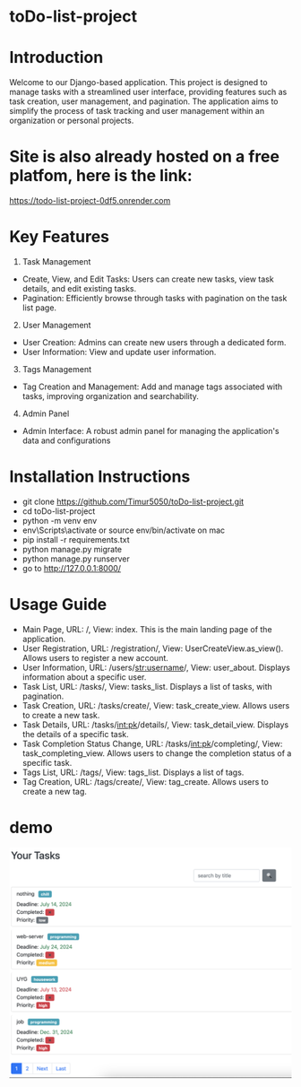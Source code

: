 ﻿# toDo-list-project

# Introduction
Welcome to our Django-based application. This project is designed to manage tasks with a streamlined user interface, providing features such as task creation, user management, and pagination. The application aims to simplify the process of task tracking and user management within an organization or personal projects.

# Site is also already hosted on a free platfom, here is the link:
https://todo-list-project-0df5.onrender.com

# Key Features
1) Task Management
- Create, View, and Edit Tasks: Users can create new tasks, view task details, and edit existing tasks.
- Pagination: Efficiently browse through tasks with pagination on the task list page.

2) User Management
- User Creation: Admins can create new users through a dedicated form.
- User Information: View and update user information.

3) Tags Management
- Tag Creation and Management: Add and manage tags associated with tasks, improving organization and searchability.

4) Admin Panel
- Admin Interface: A robust admin panel for managing the application's data and configurations

# Installation Instructions
- git clone https://github.com/Timur5050/toDo-list-project.git
- cd toDo-list-project
- python -m venv env
- env\Scripts\activate or source env/bin/activate on mac
- pip install -r requirements.txt
- python manage.py migrate
- python manage.py runserver
- go to http://127.0.0.1:8000/

# Usage Guide
- Main Page, URL: /, View: index. This is the main landing page of the application.
- User Registration, URL: /registration/, View: UserCreateView.as_view(). Allows users to register a new account.
- User Information, URL: /users/<str:username>/, View: user_about. Displays information about a specific user.
- Task List, URL: /tasks/, View: tasks_list. Displays a list of tasks, with pagination.
- Task Creation, URL: /tasks/create/, View: task_create_view. Allows users to create a new task.
- Task Details, URL: /tasks/<int:pk>/details/, View: task_detail_view. Displays the details of a specific task.
- Task Completion Status Change, URL: /tasks/<int:pk>/completing/, View: task_completing_view. Allows users to change the completion status of a specific task.
- Tags List, URL: /tags/, View: tags_list. Displays a list of tags.
- Tag Creation, URL: /tags/create/, View: tag_create. Allows users to create a new tag.

# demo
![Website Interface](demo.png)


